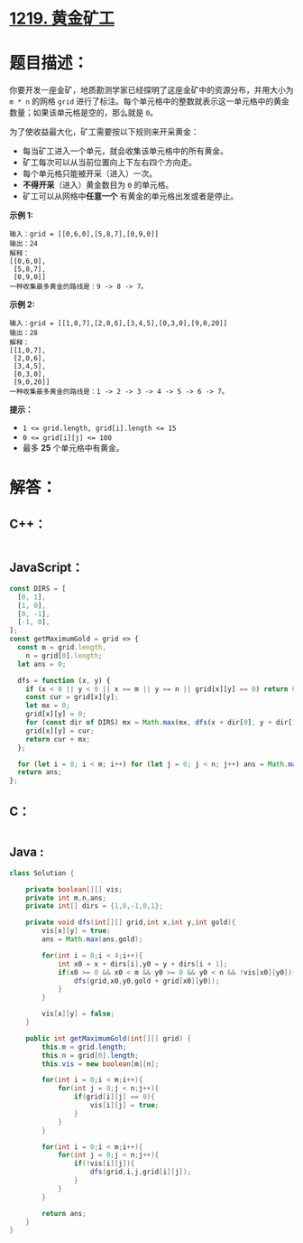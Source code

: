# [1219. 黄金矿工](https://leetcode-cn.com/problems/path-with-maximum-gold/)

# 题目描述：

你要开发一座金矿，地质勘测学家已经探明了这座金矿中的资源分布，并用大小为 `m * n` 的网格 `grid` 进行了标注。每个单元格中的整数就表示这一单元格中的黄金数量；如果该单元格是空的，那么就是 `0`。

为了使收益最大化，矿工需要按以下规则来开采黄金：

- 每当矿工进入一个单元，就会收集该单元格中的所有黄金。
- 矿工每次可以从当前位置向上下左右四个方向走。
- 每个单元格只能被开采（进入）一次。
- **不得开采**（进入）黄金数目为 `0` 的单元格。
- 矿工可以从网格中**任意一个** 有黄金的单元格出发或者是停止。




**示例 1:**

```
输入：grid = [[0,6,0],[5,8,7],[0,9,0]]
输出：24
解释：
[[0,6,0],
 [5,8,7],
 [0,9,0]]
一种收集最多黄金的路线是：9 -> 8 -> 7。
```

**示例 2:**

```
输入：grid = [[1,0,7],[2,0,6],[3,4,5],[0,3,0],[9,0,20]]
输出：28
解释：
[[1,0,7],
 [2,0,6],
 [3,4,5],
 [0,3,0],
 [9,0,20]]
一种收集最多黄金的路线是：1 -> 2 -> 3 -> 4 -> 5 -> 6 -> 7。
```


**提示：**

- `1 <= grid.length, grid[i].length <= 15`
- `0 <= grid[i][j] <= 100`
- 最多 **25** 个单元格中有黄金。


# 解答：

## C++：

```cpp

```

## JavaScript：

```javascript
const DIRS = [
  [0, 1],
  [1, 0],
  [0, -1],
  [-1, 0],
];
const getMaximumGold = grid => {
  const m = grid.length,
    n = grid[0].length;
  let ans = 0;

  dfs = function (x, y) {
    if (x < 0 || y < 0 || x == m || y == n || grid[x][y] == 0) return 0;
    const cur = grid[x][y];
    let mx = 0;
    grid[x][y] = 0;
    for (const dir of DIRS) mx = Math.max(mx, dfs(x + dir[0], y + dir[1]));
    grid[x][y] = cur;
    return cur + mx;
  };

  for (let i = 0; i < m; i++) for (let j = 0; j < n; j++) ans = Math.max(ans, dfs(i, j));
  return ans;
};
```

## C：

```c

```

## Java :

```java
class Solution {

    private boolean[][] vis;
    private int m,n,ans;
    private int[] dirs = {1,0,-1,0,1};

    private void dfs(int[][] grid,int x,int y,int gold){
        vis[x][y] = true;
        ans = Math.max(ans,gold);

        for(int i = 0;i < 4;i++){
            int x0 = x + dirs[i],y0 = y + dirs[i + 1];
            if(x0 >= 0 && x0 < m && y0 >= 0 && y0 < n && !vis[x0][y0]){
                dfs(grid,x0,y0,gold + grid[x0][y0]);
            }
        }

        vis[x][y] = false;
    }

    public int getMaximumGold(int[][] grid) {
        this.m = grid.length;
        this.n = grid[0].length;
        this.vis = new boolean[m][n];

        for(int i = 0;i < m;i++){
            for(int j = 0;j < n;j++){
                if(grid[i][j] == 0){
                    vis[i][j] = true;
                }
            }
        }

        for(int i = 0;i < m;i++){
            for(int j = 0;j < n;j++){
                if(!vis[i][j]){
                    dfs(grid,i,j,grid[i][j]);
                } 
            }
        }

        return ans;
    }
}
```

